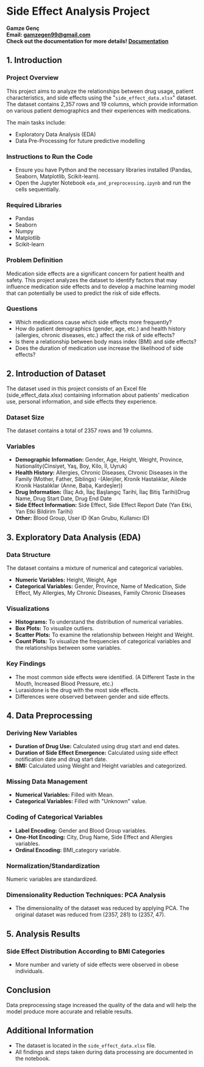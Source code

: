 # Side Effect Analysis Project

**Gamze Genç**  
**Email:  gamzegen99@gmail.com**  
**Check out the documentation for more details! [Documentation](Documentation_side_effect_analysis)**

## 1. Introduction

### Project Overview
This project aims to analyze the relationships between drug usage, patient characteristics, and side effects using the "`side_effect_data.xlsx`" dataset. 
The dataset contains 2,357 rows and 19 columns, which provide information on various patient demographics and their experiences with medications.

The main tasks include:
- Exploratory Data Analysis (EDA)
- Data Pre-Processing for future predictive modelling

### Instructions to Run the Code
- Ensure you have Python and the necessary libraries installed (Pandas, Seaborn, Matplotlib, Scikit-learn).
- Open the Jupyter Notebook `eda_and_preprocessing.ipynb` and run the cells sequentially.

### Required Libraries
- Pandas
- Seaborn
- Numpy
- Matplotlib
- Scikit-learn
  
### Problem Definition
Medication side effects are a significant concern for patient health and safety. This project analyzes the dataset to identify factors that may influence medication side effects and to develop a machine learning model that can potentially be used to predict the risk of side effects.
### Questions
- Which medications cause which side effects more frequently?
- How do patient demographics (gender, age, etc.) and health history (allergies, chronic diseases, etc.) affect the risk of side effects?
- Is there a relationship between body mass index (BMI) and side effects?
- Does the duration of medication use increase the likelihood of side effects?
  
## 2. Introduction of Dataset
The dataset used in this project consists of an Excel file (side_effect_data.xlsx) containing information about patients' medication use, personal information, and side effects they experience.

### Dataset Size
The dataset contains a total of 2357 rows and 19 columns.

### Variables
- **Demographic Information:** Gender, Age, Height, Weight, Province, Nationality(Cinsiyet, Yaş, Boy, Kilo, İl, Uyruk)
- **Health History:** Allergies, Chronic Diseases, Chronic Diseases in the Family (Mother, Father, Siblings) -(Alerjiler, Kronik Hastalıklar, Ailede Kronik Hastalıklar (Anne, Baba, Kardeşler))
- **Drug Information:** (İlaç Adı, İlaç Başlangıç Tarihi, İlaç Bitiş Tarihi)Drug Name, Drug Start Date, Drug End Date
- **Side Effect Information:** Side Effect, Side Effect Report Date (Yan Etki, Yan Etki Bildirim Tarihi) 
- **Other:** Blood Group, User ID (Kan Grubu, Kullanıcı ID)
  
## 3. Exploratory Data Analysis (EDA)

### Data Structure
The dataset contains a mixture of numerical and categorical variables.
- **Numeric Variables:** Height, Weight, Age
- **Categorical Variables:** Gender, Province, Name of Medication, Side Effect, My Allergies, My Chronic Diseases, Family Chronic Diseases

### Visualizations
- **Histograms:** To understand the distribution of numerical variables.
- **Box Plots:** To visualize outliers.
- **Scatter Plots:** To examine the relationship between Height and Weight.
- **Count Plots:** To visualize the frequencies of categorical variables and the relationships between some variables.

### Key Findings
- The most common side effects were identified. (A Different Taste in the Mouth, Increased Blood Pressure, etc.)
- Lurasidone is the drug with the most side effects.
- Differences were observed between gender and side effects.

## 4. Data Preprocessing

### Deriving New Variables
- **Duration of Drug Use:** Calculated using drug start and end dates.
- **Duration of Side Effect Emergence:** Calculated using side effect notification date and drug start date.
- **BMI:** Calculated using Weight and Height variables and categorized.

### Missing Data Management
- **Numerical Variables:** Filled with Mean.
- **Categorical Variables:** Filled with "Unknown" value.

### Coding of Categorical Variables
- **Label Encoding:** Gender and Blood Group variables.
- **One-Hot Encoding:** City, Drug Name, Side Effect and Allergies variables.
- **Ordinal Encoding:** BMI_category variable.

### Normalization/Standardization
Numeric variables are standardized.

### Dimensionality Reduction Techniques: PCA Analysis
- The dimensionality of the dataset was reduced by applying PCA. The original dataset was reduced from (2357, 281) to (2357, 47).

## 5. Analysis Results

### Side Effect Distribution According to BMI Categories
- More number and variety of side effects were observed in obese individuals.

## Conclusion
Data preprocessing stage increased the quality of the data and will help the model produce more accurate and reliable results.


## Additional Information
- The dataset is located in the `side_effect_data.xlsx` file.
- All findings and steps taken during data processing are documented in the notebook.

